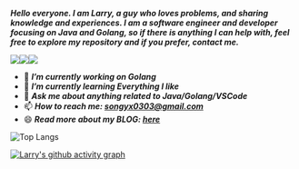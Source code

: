 ***Hello everyone. I am Larry, a guy who loves problems, and sharing knowledge and experiences. I am a software engineer and developer focusing on Java and Golang, so if there is anything I can help with, feel free to explore my repository and if you prefer, contact me.***

![](https://img.shields.io/badge/Java-ED8B00?style=for-the-badge&logo=openjdk&logoColor=white)![](https://img.shields.io/badge/Golang-3776AB?style=for-the-badge&logo=go&logoColor=white)![](https://img.shields.io/badge/VSCode-8A2BE2?style=for-the-badge&logo=visualstudiocode&logoColor=white)

- 🔭 ***I’m currently working on Golang***
- 🌱 ***I’m currently learning Everything I like***
- 💬 ***Ask me about anything related to Java/Golang/VSCode***
- 📫 ***How to reach me: songyx0303@gmail.com***
- 😄 ***Read more about my BLOG: [here](https://www.zhihu.com/people/geek-larry)***

![Top Langs](https://github-readme-stats.vercel.app/api/top-langs/?username=geek-larry&layout=compact&theme=dracula)

[![Larry's github activity graph](https://github-readme-activity-graph.vercel.app/graph?username=geek-larry&theme=dracula)](https://github.com/ashutosh00710/github-readme-activity-graph)
